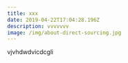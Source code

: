 ```yaml
---
title: xxx
date: 2019-04-22T17:04:28.196Z
description: vvvvvvv
image: /img/about-direct-sourcing.jpg
---
```

vjvhdwdvicdcgli

